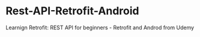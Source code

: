 # Rest-API-Retrofit-Android
Learnign Retrofit: REST API for beginners - Retrofit and Androd from Udemy
